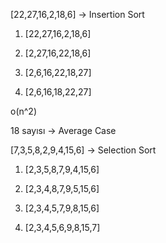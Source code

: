 [22,27,16,2,18,6] -> Insertion Sort

1.  [22,27,16,2,18,6]

2.  [2,27,16,22,18,6]

3.  [2,6,16,22,18,27] 

4.  [2,6,16,18,22,27] 

o(n^2)

18 sayısı -> Average Case


[7,3,5,8,2,9,4,15,6] -> Selection Sort 

1. [2,3,5,8,7,9,4,15,6]

2. [2,3,4,8,7,9,5,15,6]

3. [2,3,4,5,7,9,8,15,6]

4. [2,3,4,5,6,9,8,15,7]
